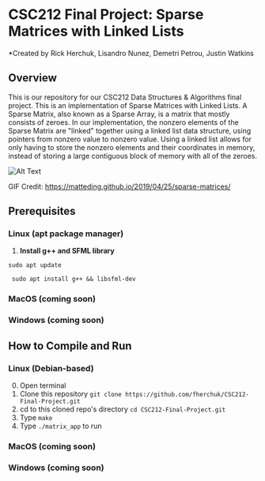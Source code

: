 # CSC212 Final Project: Sparse Matrices with Linked Lists
*Created by Rick Herchuk, Lisandro Nunez, Demetri Petrou, Justin Watkins   

## Overview

This is our repository for our CSC212 Data Structures & Algorithms final project. This is an implementation of Sparse Matrices with Linked Lists. 
A Sparse Matrix, also known as a Sparse Array, is a matrix that mostly consists of zeroes. In our implementation, the nonzero elements of the Sparse Matrix are "linked" together using a linked list data structure, using pointers from nonzero value to nonzero value. Using a linked list allows for only having to store the nonzero elements and their coordinates in memory, instead of storing a large contiguous block of memory with all of the zeroes.

![Alt Text](https://matteding.github.io/images/coo.gif)

GIF Credit: https://matteding.github.io/2019/04/25/sparse-matrices/

## Prerequisites

### Linux (apt package manager)

1. **Install g++ and SFML library**

` sudo apt update `

` sudo apt install g++ && libsfml-dev`

### MacOS (coming soon)

### Windows (coming soon)

## How to Compile and Run

### Linux (Debian-based)
0. Open terminal
1. Clone this repository
`git clone https://github.com/fherchuk/CSC212-Final-Project.git`
2. cd to this cloned repo's directory
`cd CSC212-Final-Project.git`
3. Type `make`
4. Type `./matrix_app` to run

### MacOS (coming soon)

### Windows (coming soon)
